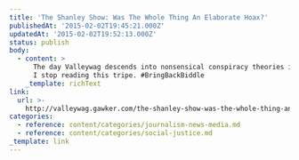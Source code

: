 ```yaml
---
title: 'The Shanley Show: Was The Whole Thing An Elaborate Hoax?'
publishedAt: '2015-02-02T19:45:21.000Z'
updatedAt: '2015-02-02T19:52:13.000Z'
status: publish
body:
  - content: >
      The day Valleywag descends into nonsensical conspiracy theories is the day
      I stop reading this tripe. #BringBackBiddle
    _template: richText
link:
  url: >-
    http://valleywag.gawker.com/the-shanley-show-was-the-whole-thing-an-elaborate-hoax-1681398966/
categories:
  - reference: content/categories/journalism-news-media.md
  - reference: content/categories/social-justice.md
_template: link
---
```



